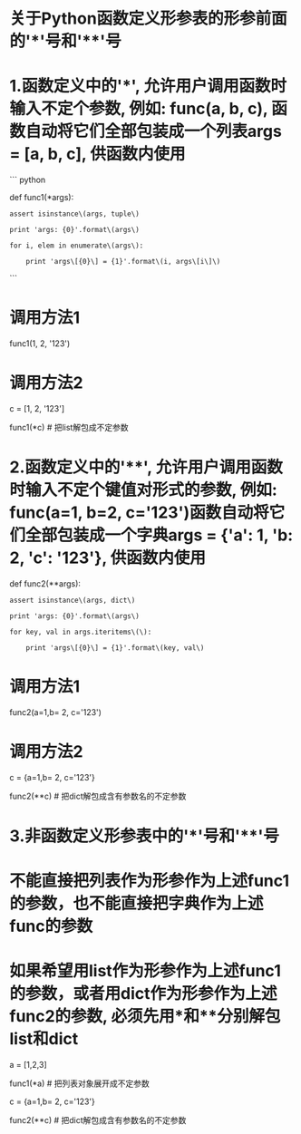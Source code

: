 # 关于Python函数定义形参表的形参前面的'\*'号和'\*\*'号



# 1.函数定义中的'\*', 允许用户调用函数时输入不定个参数, 例如: func\(a, b, c\), 函数自动将它们全部包装成一个列表args = \[a, b, c\], 供函数内使用

\`\`\` python

def func1\(\*args\):

    assert isinstance\(args, tuple\)

    print 'args: {0}'.format\(args\)

    for i, elem in enumerate\(args\):

        print 'args\[{0}\] = {1}'.format\(i, args\[i\]\)

\`\`\`



# 调用方法1

func1\(1, 2, '123'\)

# 调用方法2

c = \[1, 2, '123'\]

func1\(\*c\) \# 把list解包成不定参数



# 2.函数定义中的'\*\*', 允许用户调用函数时输入不定个键值对形式的参数, 例如: func\(a=1, b=2, c='123'\)函数自动将它们全部包装成一个字典args = {'a': 1, 'b: 2, 'c': '123'}, 供函数内使用

def func2\(\*\*args\):

    assert isinstance\(args, dict\)

    print 'args: {0}'.format\(args\)

    for key, val in args.iteritems\(\):

        print 'args\[{0}\] = {1}'.format\(key, val\)



# 调用方法1

func2\(a=1,b= 2, c='123'\)

# 调用方法2

c = {a=1,b= 2, c='123'}

func2\(\*\*c\) \# 把dict解包成含有参数名的不定参数



# 3.非函数定义形参表中的'\*'号和'\*\*'号

# 不能直接把列表作为形参作为上述func1的参数，也不能直接把字典作为上述func的参数

# 如果希望用list作为形参作为上述func1的参数，或者用dict作为形参作为上述func2的参数, 必须先用\*和\*\*分别解包list和dict



a = \[1,2,3\]

func1\(\*a\) \# 把列表对象展开成不定参数



c = {a=1,b= 2, c='123'}

func2\(\*\*c\) \# 把dict解包成含有参数名的不定参数

